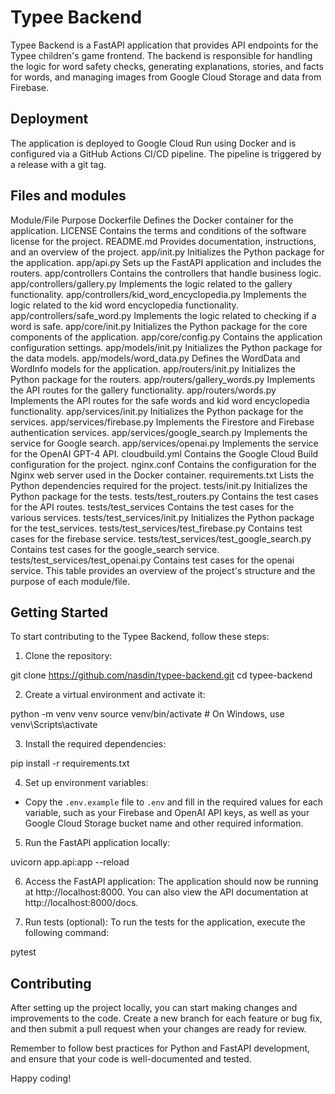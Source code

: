 # Typee Backend

Typee Backend is a FastAPI application that provides API endpoints for the Typee children's game frontend. The backend is responsible for handling the logic for word safety checks, generating explanations, stories, and facts for words, and managing images from Google Cloud Storage and data from Firebase.

## Deployment

The application is deployed to Google Cloud Run using Docker and is configured via a GitHub Actions CI/CD pipeline. The pipeline is triggered by a release with a git tag.

## Files and modules

Module/File	Purpose
Dockerfile	Defines the Docker container for the application.
LICENSE	Contains the terms and conditions of the software license for the project.
README.md	Provides documentation, instructions, and an overview of the project.
app/init.py	Initializes the Python package for the application.
app/api.py	Sets up the FastAPI application and includes the routers.
app/controllers	Contains the controllers that handle business logic.
app/controllers/gallery.py	Implements the logic related to the gallery functionality.
app/controllers/kid_word_encyclopedia.py	Implements the logic related to the kid word encyclopedia functionality.
app/controllers/safe_word.py	Implements the logic related to checking if a word is safe.
app/core/init.py	Initializes the Python package for the core components of the application.
app/core/config.py	Contains the application configuration settings.
app/models/init.py	Initializes the Python package for the data models.
app/models/word_data.py	Defines the WordData and WordInfo models for the application.
app/routers/init.py	Initializes the Python package for the routers.
app/routers/gallery_words.py	Implements the API routes for the gallery functionality.
app/routers/words.py	Implements the API routes for the safe words and kid word encyclopedia functionality.
app/services/init.py	Initializes the Python package for the services.
app/services/firebase.py	Implements the Firestore and Firebase authentication services.
app/services/google_search.py	Implements the service for Google search.
app/services/openai.py	Implements the service for the OpenAI GPT-4 API.
cloudbuild.yml	Contains the Google Cloud Build configuration for the project.
nginx.conf	Contains the configuration for the Nginx web server used in the Docker container.
requirements.txt	Lists the Python dependencies required for the project.
tests/init.py	Initializes the Python package for the tests.
tests/test_routers.py	Contains the test cases for the API routes.
tests/test_services	Contains the test cases for the various services.
tests/test_services/init.py	Initializes the Python package for the test_services.
tests/test_services/test_firebase.py	Contains test cases for the firebase service.
tests/test_services/test_google_search.py	Contains test cases for the google_search service.
tests/test_services/test_openai.py	Contains test cases for the openai service.
This table provides an overview of the project's structure and the purpose of each module/file.

## Getting Started

To start contributing to the Typee Backend, follow these steps:

1. Clone the repository:

git clone https://github.com/nasdin/typee-backend.git
cd typee-backend


2. Create a virtual environment and activate it:

python -m venv venv
source venv/bin/activate # On Windows, use venv\Scripts\activate


3. Install the required dependencies:

pip install -r requirements.txt


4. Set up environment variables:
- Copy the `.env.example` file to `.env` and fill in the required values for each variable, such as your Firebase and OpenAI API keys, as well as your Google Cloud Storage bucket name and other required information.

5. Run the FastAPI application locally:

uvicorn app.api:app --reload


6. Access the FastAPI application:
The application should now be running at http://localhost:8000. You can also view the API documentation at http://localhost:8000/docs.

7. Run tests (optional):
To run the tests for the application, execute the following command:

pytest

## Contributing
After setting up the project locally, you can start making changes and improvements to the code. Create a new branch for each feature or bug fix, and then submit a pull request when your changes are ready for review.

Remember to follow best practices for Python and FastAPI development, and ensure that your code is well-documented and tested.

Happy coding!